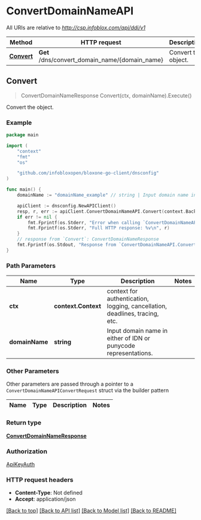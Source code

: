 # ConvertDomainNameAPI

All URIs are relative to *http://csp.infoblox.com/api/ddi/v1*

Method | HTTP request | Description
------------- | ------------- | -------------
[**Convert**](ConvertDomainNameAPI.md#Convert) | **Get** /dns/convert_domain_name/{domain_name} | Convert the object.



## Convert

> ConvertDomainNameResponse Convert(ctx, domainName).Execute()

Convert the object.



### Example

```go
package main

import (
	"context"
	"fmt"
	"os"

	"github.com/infobloxopen/bloxone-go-client/dnsconfig"
)

func main() {
	domainName := "domainName_example" // string | Input domain name in either of IDN or punycode representations.

	apiClient := dnsconfig.NewAPIClient()
	resp, r, err := apiClient.ConvertDomainNameAPI.Convert(context.Background(), domainName).Execute()
	if err != nil {
		fmt.Fprintf(os.Stderr, "Error when calling `ConvertDomainNameAPI.Convert``: %v\n", err)
		fmt.Fprintf(os.Stderr, "Full HTTP response: %v\n", r)
	}
	// response from `Convert`: ConvertDomainNameResponse
	fmt.Fprintf(os.Stdout, "Response from `ConvertDomainNameAPI.Convert`: %v\n", resp)
}
```

### Path Parameters


Name | Type | Description  | Notes
------------- | ------------- | ------------- | -------------
**ctx** | **context.Context** | context for authentication, logging, cancellation, deadlines, tracing, etc.
**domainName** | **string** | Input domain name in either of IDN or punycode representations. | 

### Other Parameters

Other parameters are passed through a pointer to a `ConvertDomainNameAPIConvertRequest` struct via the builder pattern


Name | Type | Description  | Notes
------------- | ------------- | ------------- | -------------

### Return type

[**ConvertDomainNameResponse**](ConvertDomainNameResponse.md)

### Authorization

[ApiKeyAuth](../README.md#ApiKeyAuth)

### HTTP request headers

- **Content-Type**: Not defined
- **Accept**: application/json

[[Back to top]](#) [[Back to API list]](../README.md#documentation-for-api-endpoints)
[[Back to Model list]](../README.md#documentation-for-models)
[[Back to README]](../README.md)

